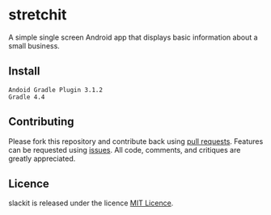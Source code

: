 # stretchit
A simple single screen Android app that displays basic information about a small business.
## Install
```
Andoid Gradle Plugin 3.1.2
Gradle 4.4
```
## Contributing
Please fork this repository and contribute back using [pull requests](https://github.com/mtondolo/stretchit/pulls). Features can be requested using [issues](https://github.com/mtondolo/stretchit/issues). All code, comments, and critiques are greatly appreciated. 
## Licence
slackit is released under the licence [MIT Licence](https://choosealicense.com/licenses/mit/).

